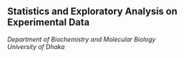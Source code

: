 ## Statistics and Exploratory Analysis on Experimental Data 
*Department of Biochemistry and Molecular Biology <br> University of Dhaka* 
